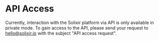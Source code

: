 # API Access

Currently, interaction with the Solixir platform via API is only available in private mode. To gain access to the API, please send your request to hello@solixir.io with the subject "API access request".
